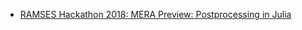 * [RAMSES Hackathon 2018: MERA Preview: Postprocessing in Julia](https://github.com/ManuelBehrendt/Notebooks/blob/master/RUM2018/RUM2018_presentation.ipynb) 
